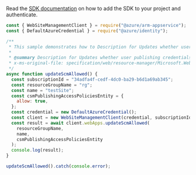 Read the [SDK documentation](https://github.com/Azure/azure-sdk-for-js/blob/%40azure%2Farm-appservice_12.0.0/sdk/appservice/arm-appservice/README.md) on how to add the SDK to your project and authenticate.

```javascript
const { WebSiteManagementClient } = require("@azure/arm-appservice");
const { DefaultAzureCredential } = require("@azure/identity");

/**
 * This sample demonstrates how to Description for Updates whether user publishing credentials are allowed on the site or not.
 *
 * @summary Description for Updates whether user publishing credentials are allowed on the site or not.
 * x-ms-original-file: specification/web/resource-manager/Microsoft.Web/stable/2021-03-01/examples/UpdatePublishingCredentialsPolicy.json
 */
async function updateScmAllowed() {
  const subscriptionId = "34adfa4f-cedf-4dc0-ba29-b6d1a69ab345";
  const resourceGroupName = "rg";
  const name = "testSite";
  const csmPublishingAccessPoliciesEntity = {
    allow: true,
  };
  const credential = new DefaultAzureCredential();
  const client = new WebSiteManagementClient(credential, subscriptionId);
  const result = await client.webApps.updateScmAllowed(
    resourceGroupName,
    name,
    csmPublishingAccessPoliciesEntity
  );
  console.log(result);
}

updateScmAllowed().catch(console.error);
```
